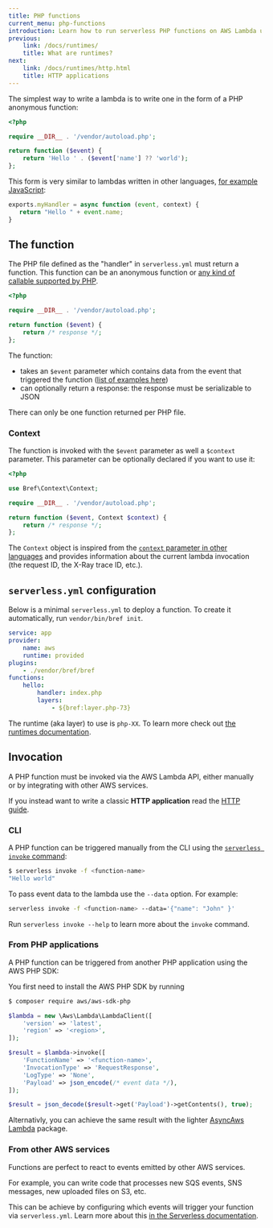 ```yaml
---
title: PHP functions
current_menu: php-functions
introduction: Learn how to run serverless PHP functions on AWS Lambda using Bref.
previous:
    link: /docs/runtimes/
    title: What are runtimes?
next:
    link: /docs/runtimes/http.html
    title: HTTP applications
---
```


The simplest way to write a lambda is to write one in the form of a PHP anonymous function:

```php
<?php

require __DIR__ . '/vendor/autoload.php';

return function ($event) {
    return 'Hello ' . ($event['name'] ?? 'world');
};
```

This form is very similar to lambdas written in other languages, [for example JavaScript](https://docs.aws.amazon.com/lambda/latest/dg/nodejs-prog-model-handler.html):

```javascript
exports.myHandler = async function (event, context) {
   return "Hello " + event.name;
}
```

## The function

The PHP file defined as the "handler" in `serverless.yml` must return a function. This function can be an anonymous function or [any kind of callable supported by PHP](http://php.net/manual/en/language.types.callable.php).

```php
<?php

require __DIR__ . '/vendor/autoload.php';

return function ($event) {
    return /* response */;
};
```

The function:

- takes an `$event` parameter which contains data from the event that triggered the function ([list of examples here](https://docs.aws.amazon.com/lambda/latest/dg/eventsources.html))
- can optionally return a response: the response must be serializable to JSON

There can only be one function returned per PHP file.

### Context

The function is invoked with the `$event` parameter as well a `$context` parameter. This parameter can be optionally declared if you want to use it:

```php
<?php

use Bref\Context\Context;

require __DIR__ . '/vendor/autoload.php';

return function ($event, Context $context) {
    return /* response */;
};
```

The `Context` object is inspired from the [`context` parameter in other languages](https://docs.aws.amazon.com/lambda/latest/dg/nodejs-prog-model-context.html) and provides information about the current lambda invocation (the request ID, the X-Ray trace ID, etc.).

## `serverless.yml` configuration

Below is a minimal `serverless.yml` to deploy a function. To create it automatically, run `vendor/bin/bref init`.

```yaml
service: app
provider:
    name: aws
    runtime: provided
plugins:
    - ./vendor/bref/bref
functions:
    hello:
        handler: index.php
        layers:
            - ${bref:layer.php-73}
```

The runtime (aka layer) to use is `php-XX`. To learn more check out [the runtimes documentation](/docs/runtimes/README.md).

## Invocation

A PHP function must be invoked via the AWS Lambda API, either manually or by integrating with other AWS services.

If you instead want to write a classic **HTTP application** read the [HTTP guide](http.md).

### CLI

A PHP function can be triggered manually from the CLI using the [`serverless invoke` command](https://serverless.com/framework/docs/providers/aws/cli-reference/invoke/):

```bash
$ serverless invoke -f <function-name>
"Hello world"
```

To pass event data to the lambda use the `--data` option. For example:

```bash
serverless invoke -f <function-name> --data='{"name": "John" }'
```

Run `serverless invoke --help` to learn more about the `invoke` command.

### From PHP applications

A PHP function can be triggered from another PHP application using the AWS PHP SDK:

You first need to install the AWS PHP SDK by running

```bash
$ composer require aws/aws-sdk-php
```

```php
$lambda = new \Aws\Lambda\LambdaClient([
    'version' => 'latest',
    'region' => '<region>',
]);

$result = $lambda->invoke([
    'FunctionName' => '<function-name>',
    'InvocationType' => 'RequestResponse',
    'LogType' => 'None',
    'Payload' => json_encode(/* event data */),
]);

$result = json_decode($result->get('Payload')->getContents(), true);
```

Alternativly, you can achieve the same result with the lighter [AsyncAws Lambda](https://github.com/async-aws/lambda) package.

### From other AWS services

Functions are perfect to react to events emitted by other AWS services.

For example, you can write code that processes new SQS events, SNS messages, new uploaded files on S3, etc.

This can be achieve by configuring which events will trigger your function via `serverless.yml`. Learn more about this [in the Serverless documentation](https://serverless.com/framework/docs/providers/aws/events/).
